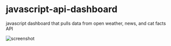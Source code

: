 # javascript-api-dashboard
javascript dashboard that pulls data from open weather, news, and cat facts API

![screenshot](capture.png)
